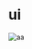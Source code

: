 # ui
![aa](https://cloud.githubusercontent.com/assets/16841699/22731852/c5052bda-edf4-11e6-877d-2ffd95c78894.png)
